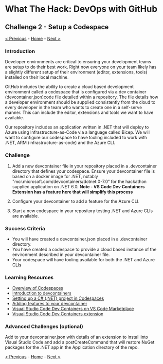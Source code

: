 # What The Hack: DevOps with GitHub

## Challenge 2 - Setup a Codespace

[< Previous](challenge01.md) - [Home](../readme.md) - [Next >](challenge03.md)

### Introduction

Developer environments are critical to ensuring your development teams are setup to do their best work. Right now everyone on your team likely has a slightly different setup of their environment (editor, extensions, tools) installed on their local machine.

GitHub includes the ability to create a cloud based development environment called a codespace that is configured via a dev container (devcontainer.json)code file detailed within a repository. The file details how a developer environment should be supplied consistently from the cloud to every developer in the team who wants to create one in a self-serve manner. This can include the editor, extensions and tools we want to have available. 

Our repository includes an application written in .NET that will deploy to Azure using Infrastructure-as-Code via a language called Bicep. We will want to configure our codespace to have tooling included to work with .NET, ARM (infrastructure-as-code) and the Azure CLI.

### Challenge

1. Add a new devcontainer file in your repository placed in a .devcontainer directory that defines your codespace. Ensure your devcontainer file is based on a docker image for .NET, notably "mcr.microsoft.com/devcontainers/dotnet:0-7.0" for the hackathon supplied application on .NET 6.0. **Note - VS Code Dev Containers Extension has a feature here that will simplify this process** 

2. Configure your devcontainer to add a feature for the Azure CLI.

3. Start a new codespace in your repository testing .NET and Azure CLIs are available.

### Success Criteria

- You will have created a devcontainer.json placed in a .devcontainer directory.
- You have created a codespace to provide a cloud based instance of the environment described in your devcontainer file. 
- Your codespace will have tooling available for both the .NET and Azure CLIs


### Learning Resources
- [Overview of Codespaces](https://docs.github.com/en/codespaces/overview)
- [Introduction to devcontainers](https://docs.github.com/en/codespaces/setting-up-your-project-for-codespaces/adding-a-dev-container-configuration/introduction-to-dev-containers)
- [Setting up a C# (.NET) project in Codespaces](https://docs.github.com/en/codespaces/setting-up-your-project-for-codespaces/adding-a-dev-container-configuration/setting-up-your-dotnet-project-for-codespaces)
- [Adding features to your devcontainer](https://docs.github.com/en/codespaces/setting-up-your-project-for-codespaces/configuring-dev-containers/adding-features-to-a-devcontainer-file?tool=webui)
- [Visual Studio Code Dev Containers on VS Code Marketplace](https://marketplace.visualstudio.com/items?itemName=ms-vscode-remote.remote-containers)
- [Visual Studio Code Dev Containers extension](https://code.visualstudio.com/docs/devcontainers/create-dev-container)


### Advanced Challenges (optional)
Add to your devcontainer.json with details of an extension to install into Visual Studio Code and add a postCreateCommand that will restore NuGet packages for the .NET app in the Application directory of the repo.  

[< Previous](challenge01.md) - [Home](../readme.md) - [Next >](challenge03.md)
